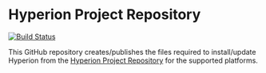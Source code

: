 Hyperion Project Repository
==========================

[![Build Status](https://github.com/hyperion-project/hyperion.releases-ci/actions/workflows/releases_repo_build.yml/badge.svg)](https://github.com/hyperion-project/hyperion.releases-ci/actions/workflows/releases_repo_build.yml)

This GitHub repository creates/publishes the files required to install/update Hyperion from the [Hyperion Project Repository][repo] for the supported platforms.


[repo]: http://releases.hyperion-project.org
